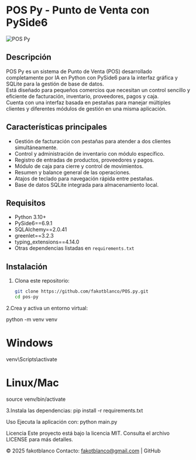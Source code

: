# POS Py - Punto de Venta con PySide6

![POS Py](mi_icono.ico)

## Descripción

POS Py es un sistema de Punto de Venta (POS) desarrollado completamente por IA en Python con PySide6 para la interfaz gráfica y SQLite para la gestión de base de datos.  
Está diseñado para pequeños comercios que necesitan un control sencillo y eficiente de facturación, inventario, proveedores, pagos y caja.  
Cuenta con una interfaz basada en pestañas para manejar múltiples clientes y diferentes módulos de gestión en una misma aplicación.

## Características principales

- Gestión de facturación con pestañas para atender a dos clientes simultáneamente.  
- Control y administración de inventario con módulo específico.  
- Registro de entradas de productos, proveedores y pagos.  
- Módulo de caja para cierre y control de movimientos.  
- Resumen y balance general de las operaciones.  
- Atajos de teclado para navegación rápida entre pestañas.  
- Base de datos SQLite integrada para almacenamiento local.

## Requisitos

- Python 3.10+  
- PySide6==6.9.1  
- SQLAlchemy==2.0.41  
- greenlet==3.2.3  
- typing_extensions==4.14.0  
- Otras dependencias listadas en `requirements.txt`

## Instalación

1. Clona este repositorio:

   ```bash
   git clone https://github.com/fakotblanco/POS.py.git
   cd pos-py

2.Crea y activa un entorno virtual:


python -m venv venv
# Windows
venv\Scripts\activate
# Linux/Mac
source venv/bin/activate


3.Instala las dependencias:
pip install -r requirements.txt


Uso
Ejecuta la aplicación con:
python main.py


Licencia
Este proyecto está bajo la licencia MIT. Consulta el archivo LICENSE para más detalles.

© 2025 fakotblanco
Contacto: fakotblanco@gmail.com | GitHub
